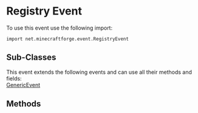 # Registry Event

To use this event use the following import:
```groovy:no-line-numbers
import net.minecraftforge.event.RegistryEvent
```

## Sub-Classes
This event extends the following events and can use all their methods and fields: <br>
[GenericEvent](./../index.md)

## Methods
